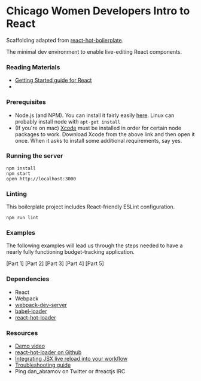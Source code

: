 Chicago Women Developers Intro to React
=====================

Scaffolding adapted from [react-hot-boilerplate](https://github.com/gaearon/react-hot-boilerplate).

The minimal dev environment to enable live-editing React components.

### Reading Materials
- [Getting Started guide for React](https://facebook.github.io/react/docs/getting-started.html)
- 

### Prerequisites
- Node.js (and NPM). You can install it fairly easily [here](https://nodejs.org/en/).
  Linux can probably install node with `apt-get install`
- (If you're on mac) [Xcode](https://developer.apple.com/xcode/download/) must be installed in order
  for certain node packages to work. Download Xcode from the above link and then open it once. When
  it asks to install some additional requirements, say yes.

### Running the server
```
npm install
npm start
open http://localhost:3000
```

### Linting

This boilerplate project includes React-friendly ESLint configuration.

```
npm run lint
```

### Examples
The following examples will lead us through the steps needed to have
a nearly fully functioning budget-tracking application.

[Part 1]
[Part 2]
[Part 3]
[Part 4]
[Part 5]

### Dependencies

* React
* Webpack
* [webpack-dev-server](https://github.com/webpack/webpack-dev-server)
* [babel-loader](https://github.com/babel/babel-loader)
* [react-hot-loader](https://github.com/gaearon/react-hot-loader)

### Resources

* [Demo video](http://vimeo.com/100010922)
* [react-hot-loader on Github](https://github.com/gaearon/react-hot-loader)
* [Integrating JSX live reload into your workflow](http://gaearon.github.io/react-hot-loader/getstarted/)
* [Troubleshooting guide](https://github.com/gaearon/react-hot-loader/blob/master/docs/Troubleshooting.md)
* Ping dan_abramov on Twitter or #reactjs IRC
